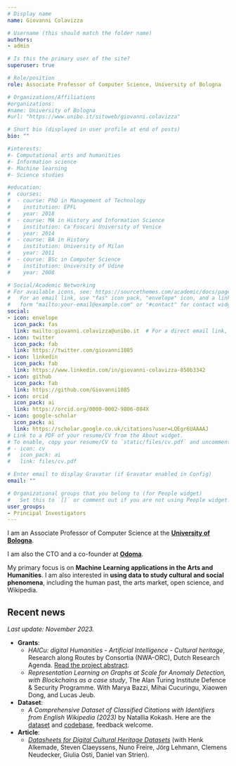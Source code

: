 ```yaml
---
# Display name
name: Giovanni Colavizza

# Username (this should match the folder name)
authors:
- admin

# Is this the primary user of the site?
superuser: true

# Role/position
role: Associate Professor of Computer Science, University of Bologna

# Organizations/Affiliations
#organizations:
#name: University of Bologna
#url: "https://www.unibo.it/sitoweb/giovanni.colavizza"

# Short bio (displayed in user profile at end of posts)
bio: ""

#interests:
#- Computational arts and humanities
#- Information science
#- Machine learning
#- Science studies

#education:
#  courses:
#  - course: PhD in Management of Technology
#    institution: EPFL
#    year: 2018
#  - course: MA in History and Information Science
#    institution: Ca'Foscari University of Venice
#    year: 2014
#  - course: BA in History
#    institution: University of Milan
#    year: 2011
#  - course: BSc in Computer Science
#    institution: University of Udine
#    year: 2008

# Social/Academic Networking
# For available icons, see: https://sourcethemes.com/academic/docs/page-builder/#icons
#   For an email link, use "fas" icon pack, "envelope" icon, and a link in the
#   form "mailto:your-email@example.com" or "#contact" for contact widget.
social:
- icon: envelope
  icon_pack: fas
  link: mailto:giovanni.colavizza@unibo.it  # For a direct email link, use "mailto:g.colavizza@uva.nl".
- icon: twitter
  icon_pack: fab
  link: https://twitter.com/giovanni1085
- icon: linkedin
  icon_pack: fab
  link: https://www.linkedin.com/in/giovanni-colavizza-850b3342
- icon: github
  icon_pack: fab
  link: https://github.com/Giovanni1085
- icon: orcid
  icon_pack: ai
  link: https://orcid.org/0000-0002-9806-084X
- icon: google-scholar
  icon_pack: ai
  link: https://scholar.google.co.uk/citations?user=LQEgr6UAAAAJ
# Link to a PDF of your resume/CV from the About widget.
# To enable, copy your resume/CV to `static/files/cv.pdf` and uncomment the lines below.
# - icon: cv
#   icon_pack: ai
#   link: files/cv.pdf

# Enter email to display Gravatar (if Gravatar enabled in Config)
email: ""

# Organizational groups that you belong to (for People widget)
#   Set this to `[]` or comment out if you are not using People widget.
user_groups:
- Principal Investigators
---
```


I am an Associate Professor of Computer Science at the **[University of Bologna](https://www.unibo.it/sitoweb/giovanni.colavizza)**.

I am also the CTO and a co-founder at **[Odoma](https://www.odoma.ch)**.

My primary focus is on **Machine Learning applications in the Arts and Humanities**. I am also interested in **using data to study cultural and social phenomena**, including the human past, the arts market, open science, and Wikipedia.

## Recent news
*Last update: November 2023.*
<!--
* **News**: I will be visiting the [University of Bologna's Digital Humanities Advanced Research Centre](https://centri.unibo.it/dharc/en) during the first semester of the new academic year. See [here for more details](https://www.unibo.it/sitoweb/giovanni.colavizza).
* **Article**: *[Local2Global: Scaling global representation learning on graphs
via local training](https://arxiv.org/abs/2107.12224)*, *KDD2021*, with Lucas Jeub, Xiaowen Dong, Marya Bazzi, and Mihai Cucuringu.
* **Article**: *[Archives and AI: An Overview of Current Debates and Future Perspectives](https://arxiv.org/abs/2105.01117)*, *Journal on Computing and Cultural Heritage*, with Tobias Blanke, Charles Jeurgens, Julia Noordegraaf.
-->
<!--
* **New journal articles**: 
  - *[Unsilencing colonial archives via automated entity recognition](https://www.emerald.com/insight/content/doi/10.1108/JD-02-2022-0038/full/html)*, Journal of Documentation (with Mrinalini Luthra, Konstantin Todorov, and Charles Jeurgens).
  - *[Local2Global: a distributed approach for scaling representation learning on graphs](https://link.springer.com/article/10.1007/s10994-022-06285-7)*, Machine Learning (with Lucas G. S. Jeub, Xiaowen Dong, Marya Bazzi, and Mihai Cucuringu).
-->
* **Grants**: 
  - *HAICu: digital Humanities - Artificial Intelligence - Cultural heritage*, Research along Routes by Consortia (NWA-ORC), Dutch Research Agenda. [Read the project abstract](https://www.nwo.nl/en/researchprogrammes/dutch-research-agenda-nwa/research-along-routes-by-consortia-nwa-orc/nwa-orc-2018-2022/awards/2022).
  - *Representation Learning on Graphs at Scale for Anomaly Detection, with Blockchains as a case study*, The Alan Turing Institute Defence & Security Programme. With Marya Bazzi, Mihai Cucuringu, Xiaowen Dong, and Lucas Jeub.
* **Dataset**:
  - *A Comprehensive Dataset of Classified Citations with Identifiers from English Wikipedia (2023)* by Natallia Kokash. Here are the [dataset](https://zenodo.org/record/8107239) and [codebase](https://github.com/albatros13/wikicite), feedback welcome.
* **Article**: 
  - *[Datasheets for Digital Cultural Heritage Datasets](https://openhumanitiesdata.metajnl.com/articles/10.5334/johd.124)* (with Henk Alkemade, Steven Claeyssens, Nuno Freire, Jörg Lehmann, Clemens Neudecker, Giulia Osti, Daniel van Strien).
